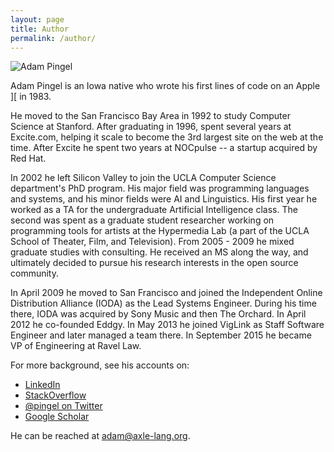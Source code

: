 ```yaml
---
layout: page
title: Author
permalink: /author/
---
```


<img alt="Adam Pingel" src="http://www.gravatar.com/avatar/e6a25e87deb4da4ff6aa52d3376d3767.png"/>

Adam Pingel is an Iowa native who wrote his first lines of code on an Apple ][ in 1983.

He moved to the San Francisco Bay Area in 1992 to study Computer Science at Stanford.
After graduating in 1996, spent several years at Excite.com, helping it scale to become the 3rd largest site on the web at the time.  After Excite he spent two years at NOCpulse -- a startup acquired by Red Hat.

In 2002 he left Silicon Valley to join the UCLA Computer Science department's PhD program.
His major field was programming languages and systems, and his minor fields were AI and Linguistics.
His first year he worked as a TA for the undergraduate Artificial Intelligence class.
The second was spent as a graduate student researcher working on programming tools for artists at
the Hypermedia Lab (a part of the UCLA School of Theater, Film, and Television).
From 2005 - 2009 he mixed graduate studies with consulting.
He received an MS along the way, and ultimately decided to pursue his research interests in the open source community.

In April 2009 he moved to San Francisco and joined the Independent Online Distribution Alliance (IODA) as the Lead Systems Engineer.
During his time there, IODA was acquired by Sony Music and then The Orchard.
In April 2012 he co-founded Eddgy.
In May 2013 he joined VigLink as Staff Software Engineer and later managed a team there.
In September 2015 he became VP of Engineering at Ravel Law.

For more background, see his accounts on:

* <a href="http://www.linkedin.com/in/adampingel">LinkedIn</a>
* <a href="http://stackoverflow.com/users/528536/adam-p">StackOverflow</a>
* <a href="https://twitter.com/#!/pingel">@pingel on Twitter</a>
* <a href="http://scholar.google.com/citations?user=xj0ZeKQAAAAJ&hl=en">Google Scholar</a>

He can be reached at adam@axle-lang.org.
